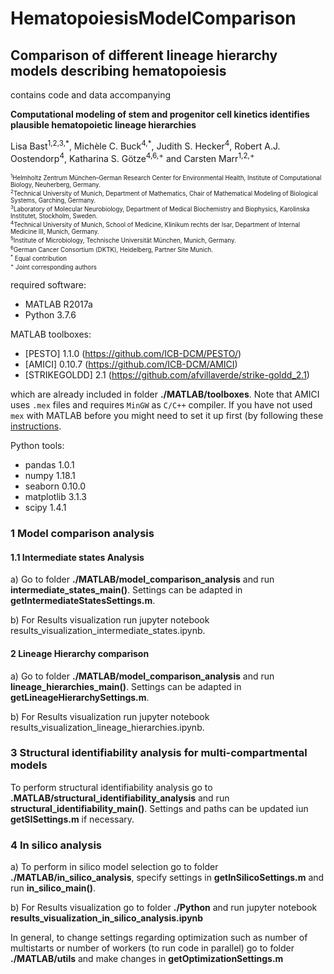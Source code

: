 # HematopoiesisModelComparison
## Comparison of different lineage hierarchy models describing hematopoiesis

contains code and data accompanying

____Computational modeling of stem and progenitor cell kinetics identifies plausible hematopoietic lineage hierarchies____

Lisa Bast<sup>1,2,3,\*</sup>, Michèle C. Buck<sup>4,\*</sup>, Judith S. Hecker<sup>4</sup>, Robert A.J. Oostendorp<sup>4</sup>, Katharina S. Götze<sup>4,6,+</sup> and Carsten Marr<sup>1,2,+</sup>

<sub><sup>
<sup>1</sup>Helmholtz Zentrum München–German Research Center for Environmental Health, Institute of Computational Biology, Neuherberg, Germany. <br>
<sup>2</sup>Technical University of Munich, Department of Mathematics, Chair of Mathematical Modeling of Biological Systems, Garching, Germany. <br>
<sup>3</sup>Laboratory of Molecular Neurobiology, Department of Medical Biochemistry and Biophysics, Karolinska Institutet, Stockholm, Sweden. <br>
<sup>4</sup>Technical University of Munich, School of Medicine, Klinikum rechts der Isar, Department of Internal Medicine III, Munich, Germany. <br>
<sup>5</sup>Institute of Microbiology, Technische Universität München, Munich, Germany. <br>
<sup>6</sup>German Cancer Consortium (DKTK), Heidelberg, Partner Site Munich.<br>
<sup>\*</sup> Equal contribution  <br>
<sup>+</sup> Joint corresponding authors  <br>
</sup></sub>

required software: 
- MATLAB R2017a
- Python 3.7.6

MATLAB toolboxes:
- [PESTO] 1.1.0 (https://github.com/ICB-DCM/PESTO/) 
- [AMICI] 0.10.7 (https://github.com/ICB-DCM/AMICI) 
- [STRIKEGOLDD] 2.1 (https://github.com/afvillaverde/strike-goldd_2.1) 
 
which are already included in folder <strong>./MATLAB/toolboxes</strong>. Note that AMICI uses `.mex` files and requires `MinGW` as `C/C++` compiler. If you have not used `mex` with MATLAB before you might need to set it up first (by following these [instructions](https://de.mathworks.com/help/matlab/matlab_external/install-mingw-support-package.html).

Python tools:
- pandas 1.0.1
- numpy 1.18.1
- seaborn 0.10.0
- matplotlib 3.1.3
- scipy 1.4.1

### 1 Model comparison analysis
#### 1.1 Intermediate states Analysis

 a) Go to folder <strong>./MATLAB/model_comparison_analysis</strong> and run <strong>intermediate_states_main()</strong>. Settings can be adapted in <strong>getIntermediateStatesSettings.m</strong>.
 
 b) For Results visualization run jupyter notebook results_visualization_intermediate_states.ipynb.
    
#### 2 Lineage Hierarchy comparison

 a) Go to folder <strong>./MATLAB/model_comparison_analysis</strong> and run <strong>lineage_hierarchies_main()</strong>. Settings can be adapted in <strong>getLineageHierarchySettings.m</strong>.
 
 b) For Results visualization run jupyter notebook results_visualization_lineage_hierarchies.ipynb.

### 3 Structural identifiability analysis for multi-compartmental models
To perform structural identifiability analysis go to <strong>.MATLAB/structural_identifiability_analysis</strong> and run <strong>structural_identifiability_main()</strong>. Settings and paths can be updated iun <strong>getSISettings.m</strong> if necessary. 
  
### 4 In silico analysis
 a) To perform in silico model selection go to folder <strong>./MATLAB/in_silico_analysis</strong>, specify settings in <strong>getInSilicoSettings.m</strong> and run <strong>in_silico_main()</strong>.
 
 b) For Results visualization go to folder <strong>./Python</strong> and run jupyter notebook <strong>results_visualization_in_silico_analysis.ipynb</strong>
 
In general, to change settings regarding optimization such as number of multistarts or number of workers (to run code in parallel) go to folder <strong>./MATLAB/utils</strong> and make changes in <strong>getOptimizationSettings.m</strong>

    
    

